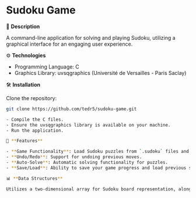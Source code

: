 # Sudoku Game

📖 **Description**

A command-line application for solving and playing Sudoku, utilizing a graphical interface for an engaging user experience.

⚙️ **Technologies**

- Programming Language: C
- Graphics Library: uvsqgraphics (Université de Versailles - Paris Saclay)

🛠️ **Installation**

Clone the repository:

```bash
git clone https://github.com/tedr5/sudoku-game.git

- Compile the C files.
- Ensure the uvsqgraphics library is available on your machine.
- Run the application.

🚀 **Features**

- **Game Functionality**: Load Sudoku puzzles from `.sudoku` files and play interactively.
- **Undo/Redo**: Support for undoing previous moves.
- **Auto-Solve**: Automatic solving functionality for puzzles.
- **Save/Load**: Ability to save your game progress and load previous sessions.

📊 **Data Structures**

Utilizes a two-dimensional array for Sudoku board representation, alongside a stack for managing undo actions and a linked list for automated solving.

